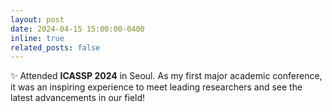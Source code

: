 ```yaml
---
layout: post
date: 2024-04-15 15:00:00-0400
inline: true
related_posts: false
---
```

✨ Attended **ICASSP 2024** in Seoul. As my first major academic conference, it was an inspiring experience to meet leading researchers and see the latest advancements in our field!